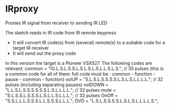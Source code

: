 IRproxy
=======

Proxies IR signal from receiver to sending IR LED

The sketch reads in IR code from IR remote keypress
- It will convert IR code(s) from (several) remote(s) to a suitable code for a target IR receiver
- It will send out the proxy code

In this version the target is a Pioneer VSX527. The following codes are relevant:
common = "IG.L.S.L.S.S.L.S.L.S.L.S.L.L.S.L.S.";    // 35 pulses (this is a common code for all of them: full code must be : common - function - pause - common - function)
volUP = "S.L.S.L.S.S.S.S.L.S.L.S.L.L.L.L.";       // 32 pulses  (including separating pauses) 
volDOWN = "L.L.S.L.S.S.S.S.S.S.L.S.L.L.L.L.";       // 32 pulses
mute = "S.L.S.S.L.S.S.S.L.S.L.L.S.L.L.L.";       // 32 pulses
OnOff = "S.S.L.L.L.S.S.S.L.L.S.S.S.L.L.L.";
DVD = "L.S.L.S.S.S.S.L.S.L.S.L.L.L.L.S.";
